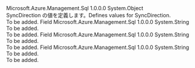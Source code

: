 <Type Name="SyncDirection" FullName="Microsoft.Azure.Management.Sql.Models.SyncDirection">
  <TypeSignature Language="C#" Value="public static class SyncDirection" />
  <TypeSignature Language="ILAsm" Value=".class public auto ansi abstract sealed beforefieldinit SyncDirection extends System.Object" />
  <TypeSignature Language="DocId" Value="T:Microsoft.Azure.Management.Sql.Models.SyncDirection" />
  <TypeSignature Language="VB.NET" Value="Public Class SyncDirection" />
  <TypeSignature Language="F#" Value="type SyncDirection = class" />
  <AssemblyInfo>
    <AssemblyName>Microsoft.Azure.Management.Sql</AssemblyName>
    <AssemblyVersion>1.0.0.0</AssemblyVersion>
  </AssemblyInfo>
  <Base>
    <BaseTypeName>System.Object</BaseTypeName>
  </Base>
  <Interfaces />
  <Docs>
    <summary>
            <span data-ttu-id="1e13d-101">SyncDirection の値を定義します。</span><span class="sxs-lookup"><span data-stu-id="1e13d-101">Defines values for SyncDirection.</span></span>
            </summary>
    <remarks>To be added.</remarks>
  </Docs>
  <Members>
    <Member MemberName="Bidirectional">
      <MemberSignature Language="C#" Value="public const string Bidirectional;" />
      <MemberSignature Language="ILAsm" Value=".field public static literal string Bidirectional" />
      <MemberSignature Language="DocId" Value="F:Microsoft.Azure.Management.Sql.Models.SyncDirection.Bidirectional" />
      <MemberSignature Language="VB.NET" Value="Public Const Bidirectional As String " />
      <MemberSignature Language="F#" Value="val mutable Bidirectional : string" Usage="Microsoft.Azure.Management.Sql.Models.SyncDirection.Bidirectional" />
      <MemberType>Field</MemberType>
      <AssemblyInfo>
        <AssemblyName>Microsoft.Azure.Management.Sql</AssemblyName>
        <AssemblyVersion>1.0.0.0</AssemblyVersion>
      </AssemblyInfo>
      <ReturnValue>
        <ReturnType>System.String</ReturnType>
      </ReturnValue>
      <Docs>
        <summary>To be added.</summary>
        <remarks>To be added.</remarks>
      </Docs>
    </Member>
    <Member MemberName="OneWayHubToMember">
      <MemberSignature Language="C#" Value="public const string OneWayHubToMember;" />
      <MemberSignature Language="ILAsm" Value=".field public static literal string OneWayHubToMember" />
      <MemberSignature Language="DocId" Value="F:Microsoft.Azure.Management.Sql.Models.SyncDirection.OneWayHubToMember" />
      <MemberSignature Language="VB.NET" Value="Public Const OneWayHubToMember As String " />
      <MemberSignature Language="F#" Value="val mutable OneWayHubToMember : string" Usage="Microsoft.Azure.Management.Sql.Models.SyncDirection.OneWayHubToMember" />
      <MemberType>Field</MemberType>
      <AssemblyInfo>
        <AssemblyName>Microsoft.Azure.Management.Sql</AssemblyName>
        <AssemblyVersion>1.0.0.0</AssemblyVersion>
      </AssemblyInfo>
      <ReturnValue>
        <ReturnType>System.String</ReturnType>
      </ReturnValue>
      <Docs>
        <summary>To be added.</summary>
        <remarks>To be added.</remarks>
      </Docs>
    </Member>
    <Member MemberName="OneWayMemberToHub">
      <MemberSignature Language="C#" Value="public const string OneWayMemberToHub;" />
      <MemberSignature Language="ILAsm" Value=".field public static literal string OneWayMemberToHub" />
      <MemberSignature Language="DocId" Value="F:Microsoft.Azure.Management.Sql.Models.SyncDirection.OneWayMemberToHub" />
      <MemberSignature Language="VB.NET" Value="Public Const OneWayMemberToHub As String " />
      <MemberSignature Language="F#" Value="val mutable OneWayMemberToHub : string" Usage="Microsoft.Azure.Management.Sql.Models.SyncDirection.OneWayMemberToHub" />
      <MemberType>Field</MemberType>
      <AssemblyInfo>
        <AssemblyName>Microsoft.Azure.Management.Sql</AssemblyName>
        <AssemblyVersion>1.0.0.0</AssemblyVersion>
      </AssemblyInfo>
      <ReturnValue>
        <ReturnType>System.String</ReturnType>
      </ReturnValue>
      <Docs>
        <summary>To be added.</summary>
        <remarks>To be added.</remarks>
      </Docs>
    </Member>
  </Members>
</Type>